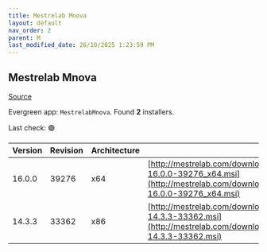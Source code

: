 ```yaml
---
title: Mestrelab Mnova
layout: default
nav_order: 2
parent: M
last_modified_date: 26/10/2025 1:23:59 PM
---
```


## Mestrelab Mnova

[Source](https://mestrelab.com/software/mnova/)

Evergreen app: `MestrelabMnova`. Found **2** installers.

Last check: 🟢

| Version | Revision | Architecture | URI                                                                                                                                                          |
| ------- | -------- | ------------ | ------------------------------------------------------------------------------------------------------------------------------------------------------------ |
| 16.0.0  | 39276    | x64          | [http://mestrelab.com/downloads/mnova/win/msi/MestReNova-16.0.0-39276_x64.msi](http://mestrelab.com/downloads/mnova/win/msi/MestReNova-16.0.0-39276_x64.msi) |
| 14.3.3  | 33362    | x86          | [http://mestrelab.com/downloads/mnova/win/msi/MestReNova-14.3.3-33362.msi](http://mestrelab.com/downloads/mnova/win/msi/MestReNova-14.3.3-33362.msi)         |
